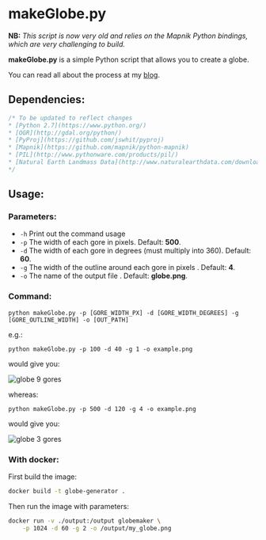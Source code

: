 # makeGlobe.py

**NB:** *This script is now very old and relies on the Mapnik Python bindings, which are very challenging to build.*

**makeGlobe.py** is a simple Python script that allows you to create a globe.

You can read all about the process at my [blog](https://jonnyhuckblog.wordpress.com/2016/06/29/globemaking-for-beginners/).

## Dependencies:
```c
/* To be updated to reflect changes
* [Python 2.7](https://www.python.org/)
* [OGR](http://gdal.org/python/)
* [PyProj](https://github.com/jswhit/pyproj)
* [Mapnik](https://github.com/mapnik/python-mapnik)
* [PIL](http://www.pythonware.com/products/pil/)
* [Natural Earth Landmass Data](http://www.naturalearthdata.com/downloads/110m-physical-vectors/)
*/
```
## Usage:

### Parameters:
* `-h` Print out the command usage
* `-p` The width of each gore in pixels. Default: **500**.
* `-d` The width of each gore in degrees (must multiply into 360). Default: **60**.
* `-g` The width of the outline around each gore in pixels . Default: **4**.
* `-o` The name of the output file . Default: **globe.png**.

### Command:

`python makeGlobe.py -p [GORE_WIDTH_PX] -d [GORE_WIDTH_DEGREES] -g [GORE_OUTLINE_WIDTH] -o [OUT_PATH]`

e.g.:

`python makeGlobe.py -p 100 -d 40 -g 1 -o example.png`

would give you:

![globe 9 gores](./globe.png)

whereas:

`python makeGlobe.py -p 500 -d 120 -g 4 -o example.png`

would give you:

![globe 3 gores](https://jonnyhuckblog.files.wordpress.com/2016/06/globe2.png)

### With docker:
First build the image:
```bash
docker build -t globe-generator .
```
Then run the image with parameters:
```bash
docker run -v ./output:/output globemaker \
    -p 1024 -d 60 -g 2 -o /output/my_globe.png
```
